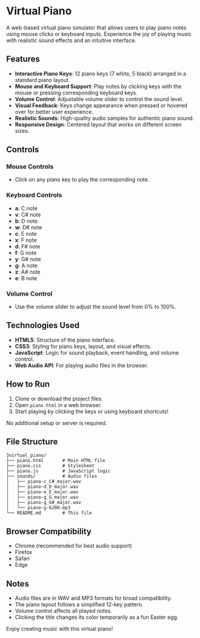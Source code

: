 # Virtual Piano

A web-based virtual piano simulator that allows users to play piano notes using mouse clicks or keyboard inputs. Experience the joy of playing music with realistic sound effects and an intuitive interface.

## Features

- **Interactive Piano Keys**: 12 piano keys (7 white, 5 black) arranged in a standard piano layout.
- **Mouse and Keyboard Support**: Play notes by clicking keys with the mouse or pressing corresponding keyboard keys.
- **Volume Control**: Adjustable volume slider to control the sound level.
- **Visual Feedback**: Keys change appearance when pressed or hovered over for better user experience.
- **Realistic Sounds**: High-quality audio samples for authentic piano sound.
- **Responsive Design**: Centered layout that works on different screen sizes.

## Controls

### Mouse Controls
- Click on any piano key to play the corresponding note.

### Keyboard Controls
- **a**: C note
- **v**: C# note
- **b**: D note
- **w**: D# note
- **c**: E note
- **x**: F note
- **d**: F# note
- **f**: G note
- **y**: G# note
- **g**: A note
- **z**: A# note
- **e**: B note

### Volume Control
- Use the volume slider to adjust the sound level from 0% to 100%.

## Technologies Used

- **HTML5**: Structure of the piano interface.
- **CSS3**: Styling for piano keys, layout, and visual effects.
- **JavaScript**: Logic for sound playback, event handling, and volume control.
- **Web Audio API**: For playing audio files in the browser.

## How to Run

1. Clone or download the project files.
2. Open `piano.html` in a web browser.
3. Start playing by clicking the keys or using keyboard shortcuts!

No additional setup or server is required.

## File Structure

```
3virtual_piano/
├── piano.html       # Main HTML file
├── piano.css        # Stylesheet
├── piano.js         # JavaScript logic
├── sounds/          # Audio files
│   ├── piano-c_C#_major.wav
│   ├── piano-d_D_major.wav
│   ├── piano-e_E_major.wav
│   ├── piano-g_G_major.wav
│   ├── piano-g_G#_major.wav
│   └── piano-g-6200.mp3
└── README.md        # This file
```

## Browser Compatibility

- Chrome (recommended for best audio support)
- Firefox
- Safari
- Edge

## Notes

- Audio files are in WAV and MP3 formats for broad compatibility.
- The piano layout follows a simplified 12-key pattern.
- Volume control affects all played notes.
- Clicking the title changes its color temporarily as a fun Easter egg.

Enjoy creating music with this virtual piano!
